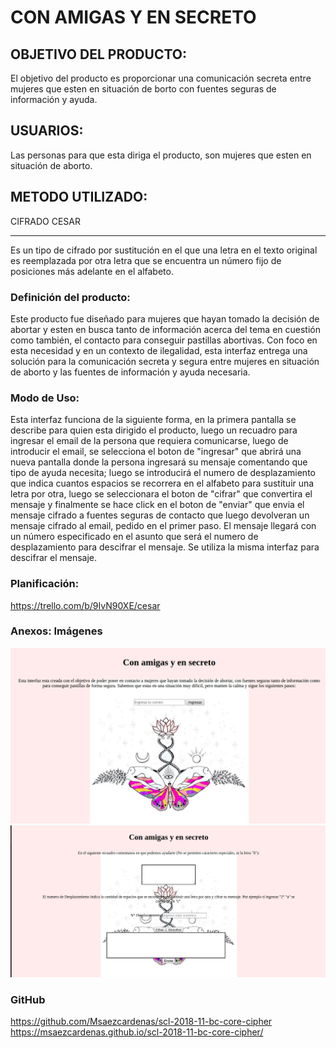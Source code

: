 # CON AMIGAS Y EN SECRETO

## OBJETIVO DEL PRODUCTO:
El objetivo del producto es proporcionar una comunicación secreta entre mujeres que esten en situación de borto con fuentes seguras de información y ayuda.

## USUARIOS:
Las personas para que esta diriga el producto, son mujeres que esten en situación de aborto.

## METODO UTILIZADO: 
CIFRADO CESAR
________________________
Es un tipo de cifrado por sustitución en el que una letra en el texto original es reemplazada por otra letra que se encuentra un número fijo de posiciones más adelante en el alfabeto.

### Definición del producto:

Este producto fue diseñado para mujeres que hayan tomado la decisión de abortar y esten en busca tanto de información acerca del tema en cuestión como también, el contacto para conseguir pastillas abortivas. Con foco en esta necesidad y en un contexto de ilegalidad, esta interfaz entrega una solución para la comunicación secreta y segura entre mujeres en situación de aborto y las fuentes de información y ayuda necesaria.

### Modo de Uso:
Esta interfaz funciona de la siguiente forma, en la primera pantalla se describe para quien esta dirigido el producto, luego un recuadro para ingresar el email de la persona que requiera comunicarse, luego de introducir el email, se selecciona el boton de "ingresar" que abrirá una nueva pantalla donde la persona ingresará su mensaje comentando que tipo de ayuda necesita; luego se introducirá el numero de desplazamiento que indica cuantos espacios se recorrera en el alfabeto para sustituir una letra por otra, luego se seleccionara el boton de "cifrar" que convertira el mensaje y finalmente se hace click en el boton de "enviar" que envia el mensaje cifrado a fuentes seguras de contacto que luego devolveran un mensaje cifrado al email, pedido en el primer paso. El mensaje llegará con un número especificado en el asunto que será el numero de desplazamiento para descifrar el mensaje. Se utiliza la misma interfaz para descifrar el mensaje. 


### Planificación:
https://trello.com/b/9IvN90XE/cesar

### Anexos: Imágenes 
![Pantalla 1 aplicación](Imagenes/imagen1.png)
![Pantalla 2 aplicación](Imagenes/Imagen2.png)

### GitHub
https://github.com/Msaezcardenas/scl-2018-11-bc-core-cipher
https://msaezcardenas.github.io/scl-2018-11-bc-core-cipher/


